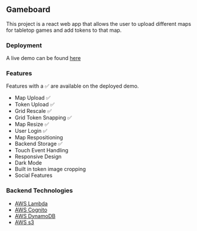 

## Gameboard

This project is a react web app that allows the user to upload different maps for tabletop games and add tokens to that map.

### Deployment
A live demo can be found [here](https://farrare.github.io/GameBoard/)

### Features

Features with a ✅ are available on the deployed demo.

- Map Upload            ✅
- Token Upload          ✅
- Grid Rescale          ✅
- Grid Token Snapping   ✅
- Map Resize            ✅
- User Login            ✅
- Map Respositioning
- Backend Storage       ✅
- Touch Event Handling
- Responsive Design
- Dark Mode
- Built in token image cropping
- Social Features

### Backend Technologies

- [AWS Lambda](https://aws.amazon.com/lambda/)
- [AWS Cognito](https://aws.amazon.com/cognito/)
- [AWS DynamoDB](https://aws.amazon.com/dynamodb/)
- [AWS s3](https://aws.amazon.com/se/)
